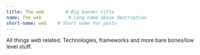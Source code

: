 ```yaml
---
title: The web        # Big banner title
name: The web          # Long name above description
short-name: web    # Short name for posts
---
```


All things web related. Technologies, frameworks and more bare bones/low level stuff.  